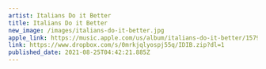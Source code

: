 ```yaml
---
artist: Italians Do it Better
title: Italians Do it Better
new_image: /images/italians-do-it-better.jpg
apple_link: https://music.apple.com/us/album/italians-do-it-better/1579089949
link: https://www.dropbox.com/s/0mrkjqlyospj55q/IDIB.zip?dl=1
published_date: 2021-08-25T04:42:21.885Z
---
```

